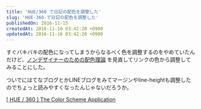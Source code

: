 ```yaml
---
title: 'HUE/360 で日記の配色を調整した'
slug: 'HUE-360-で日記の配色を調整した'
publishedOn: 2016-11-15
createdAt: 2016-11-16 03:42:20 +0900
updatedAt: 2016-11-16 03:42:20 +0900
---
```

すぐバキバキの配色になってしまうからなるべく色を調整するのをやめていたんだけど、[ノンデザイナーのための配色理論](https://www.slideshare.net/saucerjp/ss-14902681) を見直してリンクの色から調整してみることにした。

ついでにはてなブログとかLINEブログをみてマージンやline-heightも調整したのでちょっと読みやすくなったんじゃないだろうか。

[[ HUE / 360 ] The Color Scheme Application](https://hue360.herokuapp.com/)
